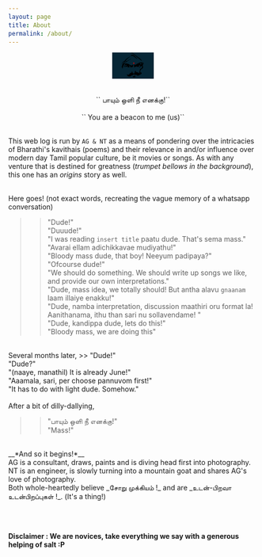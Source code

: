 ```yaml
---
layout: page
title: About
permalink: /about/
---
```


<figure>
<center>
  <img src="/assets/bharathi1.jpg" width="20%">
  </center>
</figure>
<br>
<center>
`` பாயும் ஒளி நீ எனக்கு!``
</center>
<br>

<center>
`` You are a beacon to me (us)``
</center>
<br>

This web log is run by `AG & NT` as a means of pondering over the intricacies of Bharathi's kavithais (poems) and their relevance in and/or influence over modern day Tamil popular culture, be it movies or songs. As with any venture that is destined for greatness (_trumpet bellows in the background_), this one has an _origins_ story as well.

<br>
Here goes! (not exact words, recreating the vague memory of a whatsapp conversation)


>>"Dude!"<br>
"Duuude!"<br>
"I was reading ``insert title`` paatu dude. That's sema mass."<br>
"Avarai ellam adichikkavae mudiyathu!"<br>
"Bloody mass dude, that boy! Neeyum padipaya?"<br>
"Ofcourse dude!"<br>
"We should do something. We should write up songs we like, and provide our own interpretations." <br>
"Dude, mass idea, we totally should! But antha alavu `gnaanam` laam illaiye enakku!" <br>
"Dude, namba interpretation, discussion maathiri oru format la! Aanithanama, ithu than sari nu sollavendame! " <br>
"Dude, kandippa dude, lets do this!" <br>
"Bloody mass, we are doing this" <br>

<br>
Several months later,
>> "Dude!"<br>
"Dude?" <br>
"(naaye, manathil) It is already June!"<br>
"Aaamala, sari, per choose pannuvom first!" <br>
"It has to do with light dude. Somehow."<br>

<br>
After a bit of dilly-dallying,

>> "பாயும் ஒளி நீ எனக்கு!" <br>
"Mass!"

<br>
__*And so it begins!*__

<br>
AG is a consultant, draws, paints and is diving head first into photography. <br>
NT is an engineer, is slowly turning into a mountain goat and shares AG's love of photography. <br>
Both whole-heartedly believe _சோறு முக்கியம் !_ and are _உடன்-பிறவா உடன்பிறப்புகள் !_. (It's a thing!) 

<br><br>

__Disclaimer : We are novices, take everything we say with a generous helping of salt :P__
